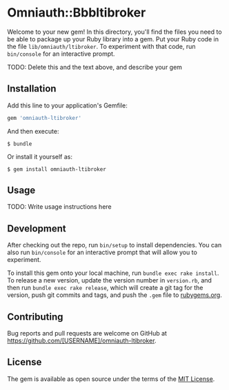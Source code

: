 # Omniauth::Bbbltibroker

Welcome to your new gem! In this directory, you'll find the files you need to be able to package up your Ruby library into a gem. Put your Ruby code in the file `lib/omniauth/ltibroker`. To experiment with that code, run `bin/console` for an interactive prompt.

TODO: Delete this and the text above, and describe your gem

## Installation

Add this line to your application's Gemfile:

```ruby
gem 'omniauth-ltibroker'
```

And then execute:

    $ bundle

Or install it yourself as:

    $ gem install omniauth-ltibroker

## Usage

TODO: Write usage instructions here

## Development

After checking out the repo, run `bin/setup` to install dependencies. You can also run `bin/console` for an interactive prompt that will allow you to experiment.

To install this gem onto your local machine, run `bundle exec rake install`. To release a new version, update the version number in `version.rb`, and then run `bundle exec rake release`, which will create a git tag for the version, push git commits and tags, and push the `.gem` file to [rubygems.org](https://rubygems.org).

## Contributing

Bug reports and pull requests are welcome on GitHub at https://github.com/[USERNAME]/omniauth-ltibroker.

## License

The gem is available as open source under the terms of the [MIT License](https://opensource.org/licenses/MIT).
